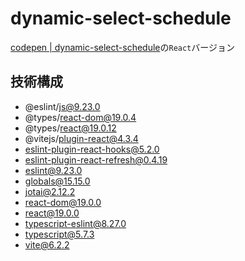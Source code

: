 # dynamic-select-schedule
[codepen | dynamic-select-schedule](https://codepen.io/benjuwan/pen/WbNJJee)の`React`バージョン

## 技術構成
- @eslint/js@9.23.0
- @types/react-dom@19.0.4
- @types/react@19.0.12
- @vitejs/plugin-react@4.3.4
- eslint-plugin-react-hooks@5.2.0
- eslint-plugin-react-refresh@0.4.19
- eslint@9.23.0
- globals@15.15.0
- jotai@2.12.2
- react-dom@19.0.0
- react@19.0.0
- typescript-eslint@8.27.0
- typescript@5.7.3
- vite@6.2.2
